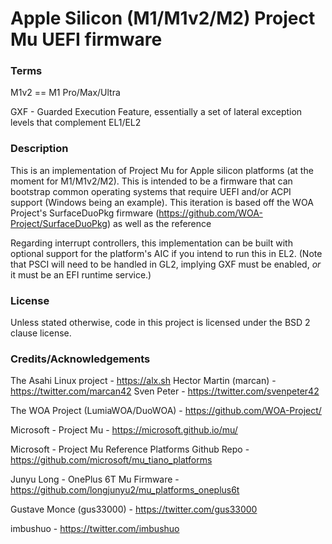 Apple Silicon (M1/M1v2/M2) Project Mu UEFI firmware
===================================================

### Terms

M1v2 == M1 Pro/Max/Ultra

GXF - Guarded Execution Feature, essentially a set of lateral exception levels that complement EL1/EL2

### Description

This is an implementation of Project Mu for Apple silicon platforms (at the moment for M1/M1v2/M2). This is intended to be a firmware that can bootstrap common operating systems that require UEFI and/or ACPI support (Windows being an example). This iteration is based off the WOA Project's SurfaceDuoPkg firmware (https://github.com/WOA-Project/SurfaceDuoPkg) as well as the reference

Regarding interrupt controllers, this implementation can be built with optional support for the platform's AIC if you intend to run this in EL2.
(Note that PSCI will need to be handled in GL2, implying GXF must be enabled, *or* it must be an EFI runtime service.)


### License

Unless stated otherwise, code in this project is licensed under the BSD 2 clause license.

### Credits/Acknowledgements

The Asahi Linux project - https://alx.sh
    Hector Martin (marcan) - https://twitter.com/marcan42
    Sven Peter - https://twitter.com/svenpeter42

The WOA Project (LumiaWOA/DuoWOA) - https://github.com/WOA-Project/

Microsoft - Project Mu - https://microsoft.github.io/mu/

Microsoft - Project Mu Reference Platforms Github Repo - https://github.com/microsoft/mu_tiano_platforms

Junyu Long - OnePlus 6T Mu Firmware - https://github.com/longjunyu2/mu_platforms_oneplus6t

Gustave Monce (gus33000) - https://twitter.com/gus33000

imbushuo - https://twitter.com/imbushuo

